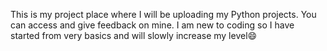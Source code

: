 This is my project place where I will be uploading my Python projects. You can access and give feedback on mine. I am new to coding so I have started from very basics and will slowly increase my level😄
